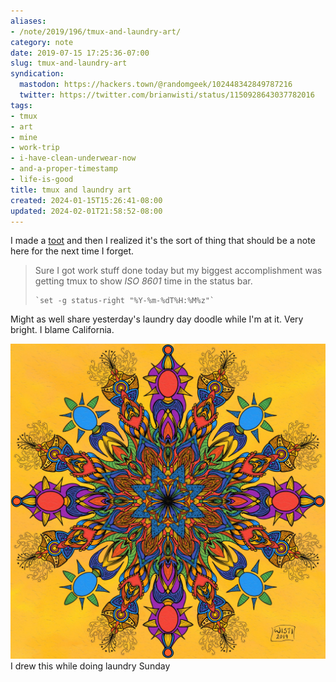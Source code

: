 ```yaml
---
aliases:
- /note/2019/196/tmux-and-laundry-art/
category: note
date: 2019-07-15 17:25:36-07:00
slug: tmux-and-laundry-art
syndication:
  mastodon: https://hackers.town/@randomgeek/102448342849787216
  twitter: https://twitter.com/brianwisti/status/1150928643037782016
tags:
- tmux
- art
- mine
- work-trip
- i-have-clean-underwear-now
- and-a-proper-timestamp
- life-is-good
title: tmux and laundry art
created: 2024-01-15T15:26:41-08:00
updated: 2024-02-01T21:58:52-08:00
---
```


I made a [toot](https://hackers.town/@randomgeek/102448275832514625) and then I realized it's the sort of thing that should be a note here for the next time I forget.

 > 
 > Sure I got work stuff done today but my biggest accomplishment was getting tmux to show *ISO 8601* time in the status bar.
 > 
 > ````
 > `set -g status-right "%Y-%m-%dT%H:%M%z"`
 > ````

Might as well share yesterday's laundry day doodle while I'm at it. Very bright. I blame California.

![attachments/img/2019/cover-2019-07-15.jpg](../../../attachments/img/2019/cover-2019-07-15.jpg)
I drew this while doing laundry Sunday
